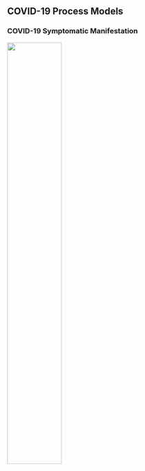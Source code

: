 ## COVID-19 Process Models

### COVID-19 Symptomatic Manifestation

<img src="https://berger-dm.github.io/SARS-CoV-2-COVID-19-Models/COVID-19%20Process%20Models/COVID-19%20Symptomatic%20Manifestation.png" width=50% height=50%>
